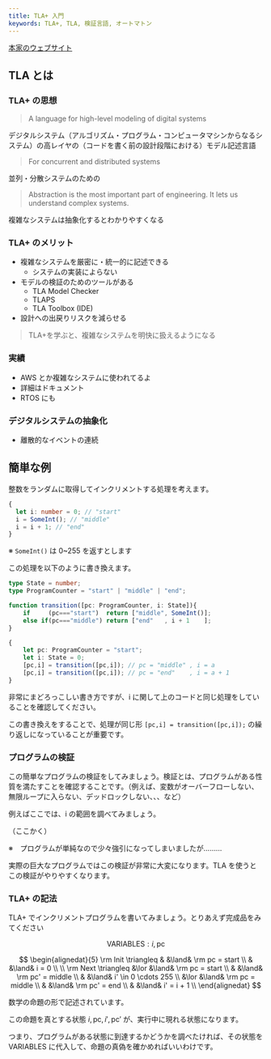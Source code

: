 ```yaml
---
title: TLA+ 入門
keywords: TLA+, TLA, 検証言語, オートマトン
---
```


[本家のウェブサイト](http://lamport.azurewebsites.net/tla/tla.html)

## TLA とは

### TLA+ の思想

> A language for high-level modeling of digital systems

デジタルシステム（アルゴリズム・プログラム・コンピュータマシンからなるシステム）の高レイヤの（コードを書く前の設計段階における）モデル記述言語

> For concurrent and distributed systems

並列・分散システムのための

> Abstraction is the most important part of engineering.
> It lets us understand complex systems.

複雑なシステムは抽象化するとわかりやすくなる

### TLA+ のメリット

- 複雑なシステムを厳密に・統一的に記述できる
  - システムの実装によらない
- モデルの検証のためのツールがある
  - TLA Model Checker
  - TLAPS
  - TLA Toolbox (IDE)
- 設計への出戻りリスクを減らせる

> TLA+を学ぶと、複雑なシステムを明快に扱えるようになる

### 実績

- AWS とか複雑なシステムに使われてるよ
- 詳細はドキュメント
- RTOS にも

### デジタルシステムの抽象化

- 離散的なイベントの連続

## 簡単な例

整数をランダムに取得してインクリメントする処理を考えます。

```typescript
{
  let i: number = 0; // "start"
  i = SomeInt(); // "middle"
  i = i + 1; // "end"
}
```

※ `SomeInt()` は 0~255 を返すとします

この処理を以下のように書き換えます。

```typescript
type State = number;
type ProgramCounter = "start" | "middle" | "end";

function transition([pc: ProgramCounter, i: State]){
    if     (pc==="start")  return ["middle", SomeInt()];
    else if(pc==="middle") return ["end"   , i + 1    ];
}

{
    let pc: ProgramCounter = "start";
    let i: State = 0;
    [pc,i] = transition([pc,i]); // pc = "middle" , i = a
    [pc,i] = transition([pc,i]); // pc = "end"    , i = a + 1
}
```

非常にまどろっこしい書き方ですが、i に関して上のコードと同じ処理をしていることを確認してください。

この書き換えをすることで、処理が同じ形 `[pc,i] = transition([pc,i]);` の繰り返しになっていることが重要です。

### プログラムの検証

この簡単なプログラムの検証をしてみましょう。検証とは、プログラムがある性質を満たすことを確認することです。（例えば、変数がオーバーフローしない、無限ループに入らない、デッドロックしない、、、など）

例えばここでは、i の範囲を調べてみましょう。

（ここかく）

※　プログラムが単純なので少々強引になってしまいましたが………

実際の巨大なプログラムではこの検証が非常に大変になります。TLA を使うとこの検証がやりやすくなります。

### TLA+ の記法

TLA+ でインクリメントプログラムを書いてみましょう。とりあえず完成品をみてください

$$
\mathrm{VARIABLES} : i, \mathrm{pc}
$$

$$
\begin{alignedat}{5}
\rm Init \triangleq
&     &\land& \rm pc = start \\
&     &\land& i = 0 \\
\\
\rm Next \triangleq
&\lor &\land& \rm pc = start   \\
&     &\land& \rm pc' = middle \\
&     &\land& i' \in 0 \cdots 255 \\
&\lor &\land& \rm pc = middle \\
&     &\land& \rm pc' = end   \\
&     &\land& i' = i + 1      \\
\end{alignedat}
$$

数学の命題の形で記述されています。

この命題を真とする状態 $i,\mathrm{pc}, i', \mathrm{pc}'$ が、実行中に現れる状態になります。

つまり、プログラムがある状態に到達するかどうかを調べたければ、その状態を VARIABLES に代入して、命題の真偽を確かめればいいわけです。
